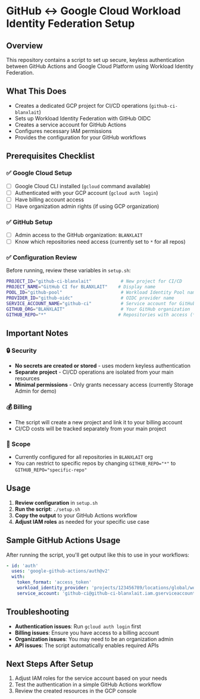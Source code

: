# GitHub <-> Google Cloud Workload Identity Federation Setup

## Overview
This repository contains a script to set up secure, keyless authentication between GitHub Actions and Google Cloud Platform using Workload Identity Federation.

## What This Does
- Creates a dedicated GCP project for CI/CD operations (`github-ci-blanxlait`)
- Sets up Workload Identity Federation with GitHub OIDC
- Creates a service account for GitHub Actions
- Configures necessary IAM permissions
- Provides the configuration for your GitHub workflows

## Prerequisites Checklist

### ✅ Google Cloud Setup
- [ ] Google Cloud CLI installed (`gcloud` command available)
- [ ] Authenticated with your GCP account (`gcloud auth login`)
- [ ] Have billing account access
- [ ] Have organization admin rights (if using GCP organization)

### ✅ GitHub Setup
- [ ] Admin access to the GitHub organization: `BLANXLAIT`
- [ ] Know which repositories need access (currently set to `*` for all repos)

### ✅ Configuration Review
Before running, review these variables in `setup.sh`:

```bash
PROJECT_ID="github-ci-blanxlait"           # New project for CI/CD
PROJECT_NAME="GitHub CI for BLANXLAIT"    # Display name
POOL_ID="github-pool"                      # Workload Identity Pool name
PROVIDER_ID="github-oidc"                  # OIDC provider name
SERVICE_ACCOUNT_NAME="github-ci"           # Service account for GitHub Actions
GITHUB_ORG="BLANXLAIT"                     # Your GitHub organization
GITHUB_REPO="*"                           # Repositories with access (* = all)
```

## Important Notes

### 🔒 Security
- **No secrets are created or stored** - uses modern keyless authentication
- **Separate project** - CI/CD operations are isolated from your main resources
- **Minimal permissions** - Only grants necessary access (currently Storage Admin for demo)

### 💰 Billing
- The script will create a new project and link it to your billing account
- CI/CD costs will be tracked separately from your main project

### 🎯 Scope
- Currently configured for all repositories in `BLANXLAIT` org
- You can restrict to specific repos by changing `GITHUB_REPO="*"` to `GITHUB_REPO="specific-repo"`

## Usage

1. **Review configuration** in `setup.sh`
2. **Run the script**: `./setup.sh`
3. **Copy the output** to your GitHub Actions workflow
4. **Adjust IAM roles** as needed for your specific use case

## Sample GitHub Actions Usage

After running the script, you'll get output like this to use in your workflows:

```yaml
- id: 'auth'
  uses: 'google-github-actions/auth@v2'
  with:
    token_format: 'access_token'
    workload_identity_provider: 'projects/123456789/locations/global/workloadIdentityPools/github-pool/providers/github-oidc'
    service_account: 'github-ci@github-ci-blanxlait.iam.gserviceaccount.com'
```

## Troubleshooting

- **Authentication issues**: Run `gcloud auth login` first
- **Billing issues**: Ensure you have access to a billing account
- **Organization issues**: You may need to be an organization admin
- **API issues**: The script automatically enables required APIs

## Next Steps After Setup

1. Adjust IAM roles for the service account based on your needs
2. Test the authentication in a simple GitHub Actions workflow
3. Review the created resources in the GCP console
